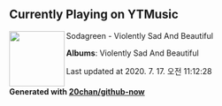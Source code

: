 ## Currently Playing on YTMusic

[<img align="left" width="100" src="https://lh3.googleusercontent.com/Zu5did6sjuNeGw3vf4iSxsMyEJ4lc6rPysVMJOtH800aklaNsc-b06fz_w5BhgXSLRL9RJZ_F9o_yck">](https://music.youtube.com/channel/UC_hqZWcuNgQnRTulFy6BN7w)

Sodagreen - Violently Sad And Beautiful

**Albums**: Violently Sad And Beautiful

Last updated at 2020. 7. 17. 오전 11:12:28

#### Generated with [20chan/github-now](https://github.com/20chan/github-now)


<!--
**20chan/20chan** is a ✨ _special_ ✨ repository because its `README.md` (this file) appears on your GitHub profile.

Here are some ideas to get you started:

- 🔭 I’m currently working on ...
- 🌱 I’m currently learning ...
- 👯 I’m looking to collaborate on ...
- 🤔 I’m looking for help with ...
- 💬 Ask me about ...
- 📫 How to reach me: ...
- 😄 Pronouns: ...
- ⚡ Fun fact: ...
-->
